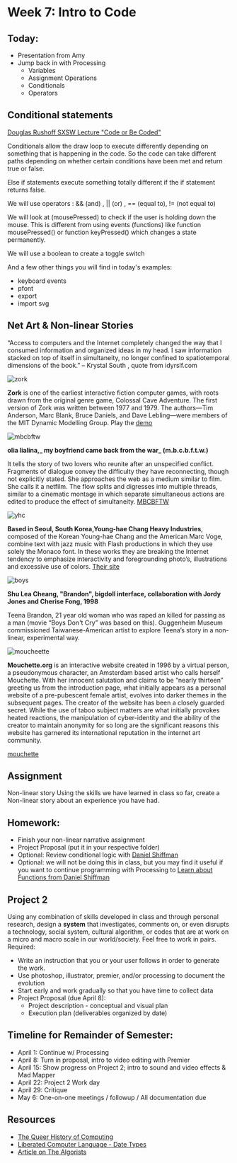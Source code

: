 # Week 7: Intro to Code

## Today:
- Presentation from Amy
- Jump back in with Processing
  - Variables
  - Assignment Operations
  - Conditionals
  - Operators

## Conditional statements

[Douglas Rushoff SXSW Lecture "Code or Be Coded"](https://www.youtube.com/watch?v=imV3pPIUy1k)

Conditionals allow the draw loop to execute differently depending on something that is happening in the code. So the code can take different paths depending on whether certain conditions have been met and return true or false.

Else if statements execute something totally different if the if statement returns false.

We will use operators : && (and) , || (or) , == (equal to), != (not equal to)

We will look at (mousePressed) to check if the user is holding down the mouse. This is different from using events (functions) like function mousePressed() or function keyPressed() which changes a state permanently.

We will use a boolean to create a toggle switch

And a few other things you will find in today's examples:
  - keyboard events
  - pfont
  - export
  - import svg

## Net Art & Non-linear Stories

  “Access to computers and the Internet completely changed the way that I consumed information and organized ideas in my head. I saw information stacked on top of itself in simultaneity, no longer confined to spatiotemporal dimensions of the book.”  – Krystal South , quote from idyrslf.com

  ![zork](https://classicreload.com/sites/default/files/msdos_zork1.jpg)

  **Zork** is one of the earliest interactive fiction computer games, with roots drawn from the original genre game, Colossal Cave Adventure. The first version of Zork was written between 1977 and 1979. The authors—Tim Anderson, Marc Blank, Bruce Daniels, and Dave Lebling—were members of the MIT Dynamic Modelling Group.
  Play the [demo](http://www.web-adventures.org/cgi-bin/webfrotz?s=ZorkDungeon&n=1709)

  ![mbcbftw](http://networkcultures.org/affiliatedresearchers/wp-content/uploads/sites/35/2016/02/olia-lialina-20-years-of-my-boyfriend-came-back-from-the-war-large-107395.jpg)

  **olia lialina,_ my boyfriend came back from the war_ (m.b.c.b.f.t.w.)**

  It tells the story of two lovers who reunite after an unspecified conflict. Fragments of dialogue convey the difficulty they have reconnecting, though not explicitly stated. She approaches the web as a medium similar to film. She calls it a netfilm. The flow splits and digresses into multiple threads, similar to a cinematic montage in which separate simultaneous actions are edited to produce the effect of simultaneity.
  [MBCBFTW](http://www.teleportacia.org/war/wara.htm)

  ![yhc](https://www.artpapers.org/wp-content/uploads/2018/03/yhchi_003-e1525200770884.jpg)

  **Based in Seoul, South Korea,Young-hae Chang Heavy Industries**, composed of the Korean Young-hae Chang and the American Marc Voge, combine text with jazz music with Flash productions in which they use solely the Monaco font. In these works they are breaking the Internet tendency to emphasize interactivity and foregrounding photo’s, illustrations and excessive use of colors.
  [Their site](http://www.yhchang.com/)

  ![boys](https://anthology.rhizome.org/user/pages/12.brandon/bigdoll.png)

  **Shu Lea Cheang, "Brandon", bigdoll interface, collaboration with Jordy Jones and Cherise Fong, 1998**

   Teena Brandon, 21 year old woman who was raped an killed for passing as a man  (movie “Boys Don't Cry” was based on this). Guggenheim Museum commissioned Taiwanese-American artist to explore Teena’s story in a non-linear, experimental way.

![moucheette](http://neddam.info/site/wp-content/gallery/mouchette/mouchette01.jpg)

**Mouchette.org** is an interactive website created in 1996 by a virtual person, a pseudonymous character, an Amsterdam based artist who calls herself Mouchette. With her innocent salutation and claims to be “nearly thirteen” greeting us from the introduction page, what initially appears as a personal website of a pre-pubescent female artist, evolves into darker themes in the subsequent pages.
The creator of the website has been a closely guarded secret. While the use of taboo subject matters are what initially provokes heated reactions, the manipulation of cyber-identity and the ability of the creator to maintain anonymity for so long are the significant reasons this website has garnered its international reputation in the internet art community.

  [mouchette](http://www.mouchette.org/index.html)

## Assignment
Non-linear story
Using the skills we have learned in class so far, create a Non-linear story about an experience you have had.


## Homework:

- Finish your non-linear narrative assignment
- Project Proposal (put it in your respective folder)
- Optional: Review conditional logic with [Daniel Shiffman](https://www.youtube.com/watch?v=mVq7Ms01RjA&list=PLRqwX-V7Uu6YqykuLs00261JCqnL_NNZ_&index=2)
- Optional: we will not be doing this in class, but you may find it useful if you want to continue programming with Processing to [Learn about Functions from Daniel Shiffman](https://www.youtube.com/watch?v=XCu7JSkgl04&list=PLRqwX-V7Uu6ajGB2OI3hl5DZsD1Fw1WzR&index=1)

## Project 2
Using any combination of skills developed in class and through personal research, design a **system** that investigates, comments on, or even disrupts a technology, social system, cultural algorithm, or codes that are at work on a micro and macro scale in our world/society. Feel free to work in pairs.
Required:
- Write an instruction that you or your user follows in order to generate the work.
- Use photoshop, illustrator, premier, and/or processing to document the evolution
- Start early and work gradually so that you have time to collect data
- Project Proposal (due April 8):
  - Project description - conceptual and visual plan
  - Execution plan (deliverables organized by date)

## Timeline for Remainder of Semester:

- April 1: Continue w/ Processing
- April 8: Turn in proposal, intro to video editing with Premier
- April 15: Show progress on Project 2; intro to sound and video effects & Mad Mapper
- April 22: Project 2 Work day
- April 29: Critique
- May 6: One-on-one meetings / followup / All documentation due

## Resources
- [The Queer History of Computing](http://rhizome.org/editorial/2013/feb/19/queer-computing-1/)
- [Liberated Computer Language - Date Types](http://r-s-g.org/LCL/)
- [Article on The Algorists](http://classic.rhizome.org/editorial/2012/jul/5/prosthetic-knowledge-picks-algorists/)
